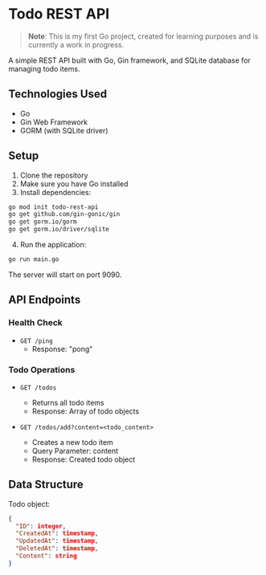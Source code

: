# Todo REST API

> **Note**: This is my first Go project, created for learning purposes and is currently a work in progress.

A simple REST API built with Go, Gin framework, and SQLite database for managing todo items.

## Technologies Used

- Go
- Gin Web Framework
- GORM (with SQLite driver)

## Setup

1. Clone the repository
2. Make sure you have Go installed
3. Install dependencies:

```bash
go mod init todo-rest-api
go get github.com/gin-gonic/gin
go get gorm.io/gorm
go get gorm.io/driver/sqlite
```

4. Run the application:

```bash
go run main.go
```

The server will start on port 9090.

## API Endpoints

### Health Check

- `GET /ping`
  - Response: "pong"

### Todo Operations

- `GET /todos`

  - Returns all todo items
  - Response: Array of todo objects

- `GET /todos/add?content=<todo_content>`
  - Creates a new todo item
  - Query Parameter: content
  - Response: Created todo object

## Data Structure

Todo object:

```json
{
  "ID": integer,
  "CreatedAt": timestamp,
  "UpdatedAt": timestamp,
  "DeletedAt": timestamp,
  "Content": string
}
```
